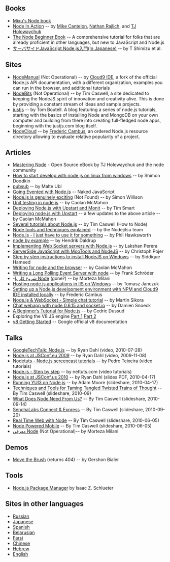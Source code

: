 ## Books

* [Mixu's Node book](http://book.mixu.net/)
* [Node In Action](http://www.manning.com/cantelon/) -- by [Mike Cantelon](https://github.com/mcantelon), [Nathan Rajlich](https://github.com/tootallnate), and [TJ Holowaychuk](https://github.com/visionmedia)
* [The Node Beginner Book](http://www.nodebeginner.org/) -- A comprehensive tutorial for folks that are already proficient in other languages, but new to JavaScript and Node.js
* [サーバサイドJavaScript Node.js入門(In Japanese)](http://www.amazon.co.jp/%E3%82%B5%E3%83%BC%E3%83%90%E3%82%B5%E3%82%A4%E3%83%89JavaScript-Node-js%E5%85%A5%E9%96%80-%E6%B8%85%E6%B0%B4%E4%BF%8A%E5%8D%9A/dp/4048703676/ref=sr_1_1?ie=UTF8&qid=1349928638&sr=8-1) -- by T Shimizu et al. 
## Sites

* [NodeManual](http://www.nodemanual.org) (Not Operational) -- by [Cloud9 IDE](http://www.c9.io), a fork of the official Node.js API documentation, with a different organization, examples you can run in the browser, and additional tutorials
* [NodeBits](http://www.nodebits.org) (Not Operational) -- by Tim Caswell, a site dedicated to keeping the NodeJS spirit of innovation and creativity alive. This is done by providing a constant stream of ideas and sample projects.
* [justjs](http://justjs.com) -- by Tom Boutell. A blog featuring a series of node.js tutorials, starting with the basics of installing Node and MongoDB on your own computer and building from there into creating full-fledged node apps, beginning with the justjs.com blog itself.
* [NodeCloud](http://www.nodecloud.org/) -- by [Frederic Cambus](http://www.cambus.net), an ordered Node.js resource directory allowing to evaluate relative popularity of a project.

## Articles

* [Mastering Node](http://visionmedia.github.com/masteringnode/) - Open Source eBook by TJ Holowaychuk and the node community
* [How to start develop with node js on linux from windows](http://wiki.github.com/shimondoodkin/nodejs-autorestart/how-to-start-develop-with-node-js-on-linux) -- by Shimon Doodkin
* [pubsub](http://www.nonblocking.io/2009/06/scalable-pubsub-with-nodejs.html) -- by Malte Ubl
* [Going Evented with Node.js](http://blog.nakedjavascript.com/going-evented-with-nodejs) -- Naked JavaScript 
* [Node.js is genuinely exciting](http://simonwillison.net/2009/Nov/23/node/) (Not Found) -- by Simon Willison
* [Unit testing in node.js](http://caolanmcmahon.com/unit_testing_nodejs.html) -- by Caolan McMahon
* [Deploying Node.js with Upstart and Monit](http://howtonode.org/deploying-node-upstart-monit) -- by Tim Smart
* [Deploying node.js with Upstart](http://caolanmcmahon.com/deploying_nodejs_applications_with_upstart.html) -- a few updates to the above article -- by Caolan McMahon
* [Several tutorials about Node.js](http://howtonode.org/) -- by Tim Caswell (How to Node)
* [Node tools and techniques explained](http://blog.nodejitsu.com/) -- by the Nodejitsu team 
* [Node.js - I just have to use it for something](http://hawksworx.com/blog/nodejs-i-just-have-to-use-it-for-something) -- by Phil Hawksworth
* [node by example](http://blog.osbutler.com/categories/node-by-example/) -- by Hendrik Daldrup
* [Implementing Web Socket servers with Node.js](http://www.web2media.net/laktek/2010/05/04/implementing-web-socket-servers-with-node-js/) -- by Lakshan Perera
* [ServerSide JavaScript with MooTools and NodeJS](http://davidwalsh.name/mootools-nodejs) -- by Christoph Pojer
* [Step by step instructions to install NodeJS on Windows](http://boxysystems.com/?p=203) -- by Siddique Hameed
* [Writing for node and the browser](http://caolanmcmahon.com/writing_for_node_and_the_browser.html) -- by Caolan McMahon
* [Writing a Long Polling Event Server with node](https://go-left.com/blog/programming/long-polling-with-node-js/) -- by Frank Schröder
* -[شروع کار با Node](http://blog.nodejs.ir/node/2) (gone?) -- by Morteza Milani
* [Hosting node.js applications in IIS on Windows](http://tomasz.janczuk.org/2011/08/hosting-nodejs-applications-in-iis-on.html) -- by Tomasz Janczuk
* [Setting up a Node.js development environment with NPM and Cloud9 IDE installed locally](http://www.cambus.net/setting-up-a-node-js-development-environment-with-npm-and-cloud9-ide-installed-locally/) -- by Frederic Cambus
* [Node.js & WebSocket - Simple chat tutorial](http://www.martinsikora.com/nodejs-and-websocket-simple-chat-tutorial) -- by Martin Sikora
* [Chat webapp with node 0.6.15 and socket.io](http://cestfait.ch/content/chat-webapp-nodejs) -- by Damien Snoeck
* [A Beginner’s Tutorial for Node.js](http://project70.com/nodejs/beginners-tutorial-node-js/) -- by Cedric Dussud
* Exploring the V8 JS engine [Part 1](http://jcla1.com/blog/2012/01/07/exploring-the-v8-js-engine-part-1/) [Part 2](http://jcla1.com/blog/2012/01/08/exploring-the-v8-js-engine-part-2/)
* [v8 Getting Started](https://developers.google.com/v8/get_started) -- Google official v8 documentation

## Talks
* [GoogleTechTalk: Node.js](http://www.youtube.com/watch?v=F6k8lTrAE2g) -- by Ryan Dahl (video, 2010-07-28)
* [Node.js at JSConf.eu 2009](http://jsconf.eu/2009/video_nodejs_by_ryan_dahl.html) -- by Ryan Dahl (video, 2009-11-08)
* [Nodetuts - Node.js screencast tutorials](http://nodetuts.com/) -- by Pedro Teixeira (video tutorials)
* [Node.js - Step by step](http://net.tutsplus.com/sessions/node-js-step-by-step/) -- by nettuts.com (video tutorials)
* [Node.js at JSConf.us 2010](http://nodejs.org/jsconf2010.pdf) -- by Ryan Dahl (slides PDF, 2010-04-17) 
* [Running YUI3 on Node.js](http://www.slideshare.net/apmoore/running-yui-3-on-nodejs) -- by Adam Moore (slideshare, 2010-04-17)
* [Techniques and Tools for Taming Tangled Twisted Trains of Thought](http://www.slideshare.net/creationix/techniques-and-tools-for-taming-tangled-twisted-trains-of-thought) -- By Tim Caswell (slideshare, 2010-09)
* [What Does Node Need From Us?](http://www.slideshare.net/creationix/what-does-node-need-from-us) -- By Tim Caswell (slideshare, 2010-09-14)
* [SenchaLabs Connect & Express](http://www.slideshare.net/creationix/senchalabs-connect-express) -- By Tim Caswell (slideshare, 2010-09-20)
* [Real Time Web with Node](http://www.slideshare.net/creationix/real-time-web-with-node) -- By Tim Caswell (slideshare, 2010-06-05)
* [Node Powered Mobile](http://www.slideshare.net/creationix/node-powered-mobile) -- By Tim Caswell (slideshare, 2010-06-05)
* [معرفی Node](http://weapi.org/fa/screencasts/15-introduction-to-nodejs)  (Not Operational)-- by Morteza Milani

## Demos

* [Move the Brush](http://www.movethebrush.com/) (returns 404) -- by Gershon Bialer

## Tools

* [Node.js Package Manager](http://npmjs.org/) by Isaac Z. Schlueter

## Sites in other languages

* [Russian](http://nodejs.ru/)
* [Japanese](http://nodejs.jp/)
* [Spanish](http://www.nodejs.es/)
* [Belarusian](http://www.designcontest.com/show/node-js-be)
* [Farsi](http://nodejs.ir/)
* [Chinese](http://cnodejs.org)
* [Hebrew](http://nodejs.co.il/)
* [English](http://nodejs-news.com/)